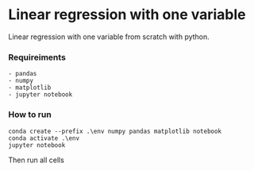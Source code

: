 # Linear regression with one variable

Linear regression with one variable from scratch with python.

### Requireiments
    - pandas
    - numpy
    - matplotlib
    - jupyter notebook

### How to run
    conda create --prefix .\env numpy pandas matplotlib notebook
    conda activate .\env
    jupyter notebook
    
Then run all cells
